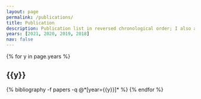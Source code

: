 ```yaml
---
layout: page
permalink: /publications/
title: Publication
description: Publication list in reversed chronological order; I also attach some presentation slides for conference papers.
years: [2021, 2020, 2019, 2018]
nav: false
---
```


<div class="publications">

{% for y in page.years %}
  <h2 class="year">{{y}}</h2>
  {% bibliography -f papers -q @*[year={{y}}]* %}
{% endfor %}

</div>
